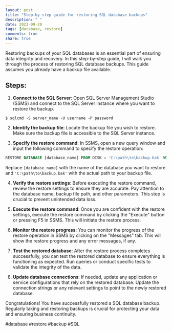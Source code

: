 ```yaml
---
layout: post
title: "Step-by-step guide for restoring SQL database backups"
description: " "
date: 2023-09-20
tags: [database, restore]
comments: true
share: true
---
```


Restoring backups of your SQL databases is an essential part of ensuring data integrity and recovery. In this step-by-step guide, I will walk you through the process of restoring SQL database backups. This guide assumes you already have a backup file available.

## Steps:

1. **Connect to the SQL Server**: Open SQL Server Management Studio (SSMS) and connect to the SQL Server instance where you want to restore the backup.
```
$ sqlcmd -S server_name -U username -P password
```

2. **Identify the backup file**: Locate the backup file you wish to restore. Make sure the backup file is accessible to the SQL Server instance.

3. **Specify the restore command**: In SSMS, open a new query window and input the following command to specify the restore operation:
```sql
RESTORE DATABASE [database_name] FROM DISK = 'C:\path\to\backup.bak' WITH REPLACE;
```
Replace `[database_name]` with the name of the database you want to restore and `'C:\path\to\backup.bak'` with the actual path to your backup file.

4. **Verify the restore settings**: Before executing the restore command, review the restore settings to ensure they are accurate. Pay attention to the database name, backup file path, and other parameters. This step is crucial to prevent unintended data loss.

5. **Execute the restore command**: Once you are confident with the restore settings, execute the restore command by clicking the "Execute" button or pressing F5 in SSMS. This will initiate the restore process.

6. **Monitor the restore progress**: You can monitor the progress of the restore operation in SSMS by clicking on the "Messages" tab. This will show the restore progress and any error messages, if any.

7. **Test the restored database**: After the restore process completes successfully, you can test the restored database to ensure everything is functioning as expected. Run queries or conduct specific tests to validate the integrity of the data.

8. **Update database connections**: If needed, update any application or service configurations that rely on the restored database. Update the connection strings or any relevant settings to point to the newly restored database.

Congratulations! You have successfully restored a SQL database backup. Regularly taking and restoring backups is crucial for protecting your data and ensuring business continuity.

#database #restore #backup #SQL